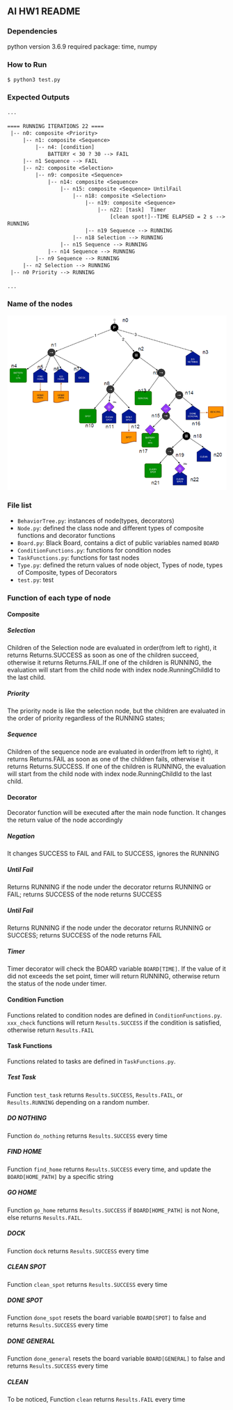 
AI HW1 README
------------

### Dependencies

python version 3.6.9
required package: time, numpy

### How to Run

```
$ python3 test.py
```

### Expected Outputs

```
...

==== RUNNING ITERATIONS 22 ====
 |-- n0: composite <Priority>
     |-- n1: composite <Sequence>
         |-- n4: [condition]
             BATTERY < 30 ? 30 --> FAIL
     |-- n1 Sequence --> FAIL
     |-- n2: composite <Selection>
         |-- n9: composite <Sequence>
             |-- n14: composite <Sequence>
                 |-- n15: composite <Sequence> UntilFail
                     |-- n18: composite <Selection>
                         |-- n19: composite <Sequence>
                             |-- n22: [task]  Timer
                                 [clean spot!]--TIME ELAPSED = 2 s --> RUNNING
                         |-- n19 Sequence --> RUNNING
                     |-- n18 Selection --> RUNNING
                 |-- n15 Sequence --> RUNNING
             |-- n14 Sequence --> RUNNING
         |-- n9 Sequence --> RUNNING
     |-- n2 Selection --> RUNNING
 |-- n0 Priority --> RUNNING

...

```
### Name of the nodes

![bt](pic/bt.png)

### File list

* `BehaviorTree.py`: instances of node(types, decorators)
* `Node.py`: defined the class node and different types of composite functions and decorator functions 
* `Board.py`: Black Board, contains a dict of public variables named `BOARD` 
* `ConditionFunctions.py`: functions for condition nodes
* `TaskFunctions.py`: functions for tast nodes
* `Type.py`: defined the return values of node object, Types of node, types of Composite, types of Decorators
* `test.py`: test

### Function of each type of node

#### Composite

##### Selection

Children of the Selection node are evaluated in order(from left to right), it returns Returns.SUCCESS as soon as one of the children succeed, otherwise it returns Returns.FAIL.If one of the children is RUNNING, the evaluation will start from the child node with index node.RunningChildId to the last child. 

##### Priority

The priority node is like the selection node, but the children are evaluated 
in the order of priority regardless of the RUNNING states;

##### Sequence

Children of the sequence node are evaluated in order(from left to right), it returns Returns.FAIL as soon as one of the children fails, otherwise it returns Returns.SUCCESS. 
If one of the children is RUNNING, the evaluation will start from the child node with index node.RunningChildId to the last child. 

#### Decorator

Decorator function will be executed after the main node function. It changes the return value of the node accordingly

##### Negation

It changes SUCCESS to FAIL and FAIL to SUCCESS, ignores the RUNNING

##### Until Fail

Returns RUNNING if the node under the decorator returns RUNNING or FAIL; returns SUCCESS of the node returns SUCCESS

##### Until Fail

Returns RUNNING if the node under the decorator returns RUNNING or SUCCESS; returns SUCCESS of the node returns FAIL

##### Timer

Timer decorator will check the BOARD variable `BOARD[TIME]`. If the value of it did not exceeds the set point, timer will return RUNNING, otherwise return the status of the node under timer.

#### Condition Function

Functions related to condition nodes are defined in `ConditionFunctions.py`. 
`xxx_check` functions will return `Results.SUCCESS` if the condition is satisfied, otherwise return `Results.FAIL` 


#### Task Functions

Functions related to tasks are defined in `TaskFunctions.py`. 

##### Test Task

Function `test_task` returns `Results.SUCCESS`, `Results.FAIL`, or `Results.RUNNING` depending on a random number.

##### DO NOTHING

Function `do_nothing` returns `Results.SUCCESS` every time

##### FIND HOME 

Function `find_home` returns `Results.SUCCESS` every time, and update the `BOARD[HOME_PATH]` by a specific string

##### GO HOME 

Function `go_home` returns `Results.SUCCESS` if  `BOARD[HOME_PATH]` is not None, else returns `Results.FAIL`.

##### DOCK

Function `dock` returns `Results.SUCCESS` every time

##### CLEAN SPOT

Function `clean_spot` returns `Results.SUCCESS` every time

##### DONE SPOT

Function `done_spot` resets the board variable `BOARD[SPOT]` to false and returns `Results.SUCCESS` every time

##### DONE GENERAL

Function `done_general` resets the board variable `BOARD[GENERAL]` to false and returns `Results.SUCCESS` every time

##### CLEAN 

To be noticed, Function `clean` returns `Results.FAIL` every time



